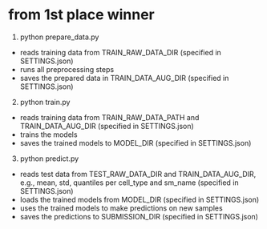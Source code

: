 # from 1st place winner

1. python prepare_data.py
- reads training data from TRAIN_RAW_DATA_DIR (specified in SETTINGS.json)
- runs all preprocessing steps
- saves the prepared data in TRAIN_DATA_AUG_DIR (specified in SETTINGS.json)
2. python train.py
- reads training data from TRAIN_RAW_DATA_PATH and TRAIN_DATA_AUG_DIR (specified in SETTINGS.json)
- trains the models
- saves the trained models to MODEL_DIR (specified in SETTINGS.json)
3. python predict.py
- reads test data from TEST_RAW_DATA_DIR and TRAIN_DATA_AUG_DIR, e.g., mean, std, quantiles per cell_type and sm_name (specified in SETTINGS.json)
- loads the trained models from MODEL_DIR (specified in SETTINGS.json)
- uses the trained models to make predictions on new samples
- saves the predictions to SUBMISSION_DIR (specified in SETTINGS.json)
